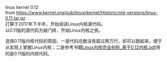 linux kernel 0.12  
from https://www.kernel.org/pub/linux/kernel/Historic/old-versions/linux-0.11.tar.gz  
打算于2017年下半年，开始阅读Linux内核源代码。  
以0.11版的源代码为敲门砖，开始Linux内核之旅。  

选择0.11版内核代码的原因，一是代码总数没有超过两万行，却可以跑起来，便于从宏观上掌握Linux内核；二是参考书籍[Linux内核完全剖析_基于0.12内核.pdf](./Linux内核完全剖析_基于0.11内核.pdf)用的是0.11版的内核代码。
